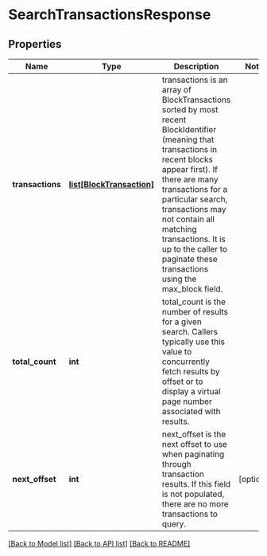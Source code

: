 # SearchTransactionsResponse

## Properties
Name | Type | Description | Notes
------------ | ------------- | ------------- | -------------
**transactions** | [**list[BlockTransaction]**](BlockTransaction.md) | transactions is an array of BlockTransactions sorted by most recent BlockIdentifier (meaning that transactions in recent blocks appear first). If there are many transactions for a particular search, transactions may not contain all matching transactions. It is up to the caller to paginate these transactions using the max_block field. | 
**total_count** | **int** | total_count is the number of results for a given search. Callers typically use this value to concurrently fetch results by offset or to display a virtual page number associated with results. | 
**next_offset** | **int** | next_offset is the next offset to use when paginating through transaction results. If this field is not populated, there are no more transactions to query. | [optional] 

[[Back to Model list]](../README.md#documentation-for-models) [[Back to API list]](../README.md#documentation-for-api-endpoints) [[Back to README]](../README.md)

